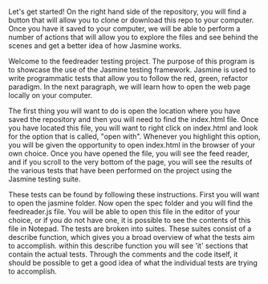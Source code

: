 Let's get started!  On the right hand side of the repository, you will find a button
that will allow you to clone or download this repo to your computer. Once you have it saved to your computer, we will be able to perform a number of actions that will allow you to explore the files and see behind the scenes and get a better idea of how Jasmine works.

Welcome to the feedreader testing project.  The purpose of this program is to showcase the use of the Jasmine testing framework. Jasmine is used to write programmatic tests that allow you to follow the red, green, refactor paradigm. In the next paragraph, we will learn how to open the web page locally on your computer.

The first thing you will want to do is open the location where you have saved the repository and then you will need to find the index.html file. Once you have located this file, you will want to right click on index.html and look for the option that is called, "open with".  Whenever you highlight this option, you will be given the opportunity to open index.html in the browser of your own choice.  Once you have opened the file, you will see the feed reader, and if you scroll to the very bottom of the page, you will see the
results of the various tests that have been performed on the project using the Jasmine testing
suite.

These tests can be found by following these instructions.  First you will want to open the jasmine folder. Now open the spec folder and you will find the feedreader.js file.  You will be able to open this file in the editor of your choice, or if you do not have one, it is possible to see the contents of this file in Notepad.  The tests are broken into suites. These suites consist of a describe function, which gives you a broad overview of what the tests aim to accomplish. within this describe function you will see 'it' sections that contain the actual tests. Through the comments and the code itself, it should be possible to get a good idea of what the individual tests are trying to accomplish.   
